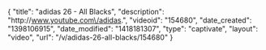 {
    "title": "adidas 26 - All Blacks",
    "description": "http:\/\/www.youtube.com\/adidas.",
    "videoid": "154680",
    "date_created": "1398106915",
    "date_modified": "1418181307",
    "type": "captivate",
    "layout": "video",
    "url": "\/v\/adidas-26-all-blacks\/154680"
}